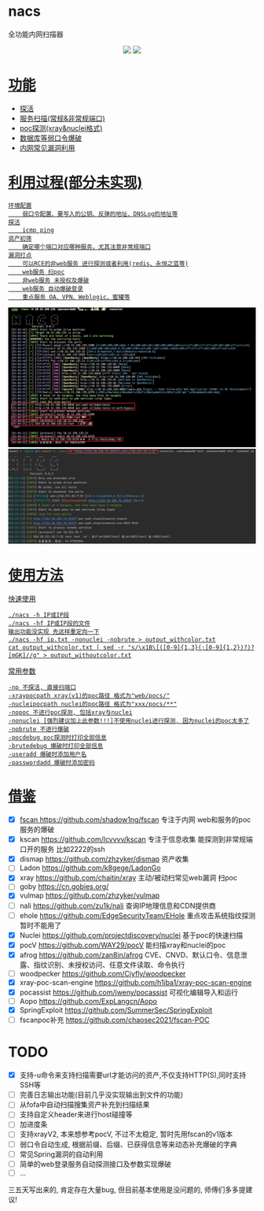 # nacs
全功能内网扫描器
<p align="center">
<img src="https://img.shields.io/github/go-mod/go-version/u21h2/nacs?filename=go.mod">
<a href="https://github.com/u2h2/nacs/releases"><img src="https://img.shields.io/github/downloads/u21h2/nacs/total">
</p>

# 功能
- 探活
- 服务扫描(常规&非常规端口)
- poc探测(xray&nuclei格式)
- 数据库等弱口令爆破
- 内网常见漏洞利用

# 利用过程(部分未实现)
    环境配置
        弱口令配置、要写入的公钥、反弹的地址、DNSLog的地址等
    探活
        icmp ping
    资产初筛
        确定哪个端口对应哪种服务，尤其注意非常规端口
    漏洞打点
        可以RCE的非web服务 进行探测或者利用(redis、永恒之蓝等)
        web服务 扫poc
        非web服务 未授权及爆破
        web服务 自动爆破登录
        重点服务 OA、VPN、Weblogic、蜜罐等
![image](utils/main.png)
![image](utils/url.png)

# 使用方法
快速使用
```shell
./nacs -h IP或IP段
./nacs -hf IP或IP段的文件
输出功能没实现 先这样重定向一下
./nacs -hf ip.txt -nonuclei -nobrute > output_withcolor.txt
cat output_withcolor.txt | sed -r "s/\x1B\[([0-9]{1,3}(;[0-9]{1,2})?)?[mGK]//g" > output_withoutcolor.txt
```
常用参数
```shell
-np 不探活, 直接扫端口
-xraypocpath xray(v1)的poc路径 格式为"web/pocs/"
-nucleipocpath nuclei的poc路径 格式为"xxx/pocs/**"
-nopoc 不进行poc探测, 包括xray与nuclei
-nonuclei [强烈建议加上此参数!!!]不使用nuclei进行探测, 因为nuclei的poc太多了
-nobrute 不进行爆破
-pocdebug poc探测时打印全部信息
-brutedebug 爆破时打印全部信息
-useradd 爆破时添加用户名
-passwordadd 爆破时添加密码
```

# 借鉴
- [x] fscan https://github.com/shadow1ng/fscan 专注于内网 web和服务的poc 服务的爆破
- [x] kscan https://github.com/lcvvvv/kscan 专注于信息收集 能探测到非常规端口开的服务 比如2222的ssh
- [x] dismap https://github.com/zhzyker/dismap 资产收集
- [ ] Ladon https://github.com/k8gege/LadonGo
- [x] xray https://github.com/chaitin/xray 主动/被动扫常见web漏洞 扫poc
- [ ] goby https://cn.gobies.org/
- [x] vulmap https://github.com/zhzyker/vulmap
- [ ] nali https://github.com/zu1k/nali 查询IP地理信息和CDN提供商
- [ ] ehole https://github.com/EdgeSecurityTeam/EHole 重点攻击系统指纹探测 暂时不能用了
- [x] Nuclei https://github.com/projectdiscovery/nuclei 基于poc的快速扫描
- [x] pocV https://github.com/WAY29/pocV 能扫描xray和nuclei的poc
- [x] afrog https://github.com/zan8in/afrog CVE、CNVD、默认口令、信息泄露、指纹识别、未授权访问、任意文件读取、命令执行
- [ ] woodpecker https://github.com/Ciyfly/woodpecker
- [x] xray-poc-scan-engine https://github.com/h1iba1/xray-poc-scan-engine
- [x] pocassist https://github.com/jweny/pocassist 可视化编辑导入和运行
- [ ] Aopo https://github.com/ExpLangcn/Aopo
- [x] SpringExploit https://github.com/SummerSec/SpringExploit
- [ ] fscanpoc补充 https://github.com/chaosec2021/fscan-POC

# TODO
- [x] 支持-u命令来支持扫描需要url才能访问的资产,不仅支持HTTP(S),同时支持SSH等
- [ ] 完善日志输出功能(目前几乎没实现输出到文件的功能)
- [ ] 从fofa中自动扫描搜集资产补充到扫描结果
- [ ] 支持自定义header来进行host碰撞等
- [ ] 加进度条
- [ ] 支持xrayV2, 本来想参考pocV, 不过不太稳定, 暂时先用fscan的v1版本
- [ ] 弱口令自动生成, 根据前缀、后缀、已获得信息等来动态补充爆破的字典
- [ ] 常见Spring漏洞的自动利用
- [ ] 简单的web登录服务自动探测接口及参数实现爆破
- [ ] ... 

三五天写出来的, 肯定存在大量bug, 但目前基本使用是没问题的, 师傅们多多提建议!
